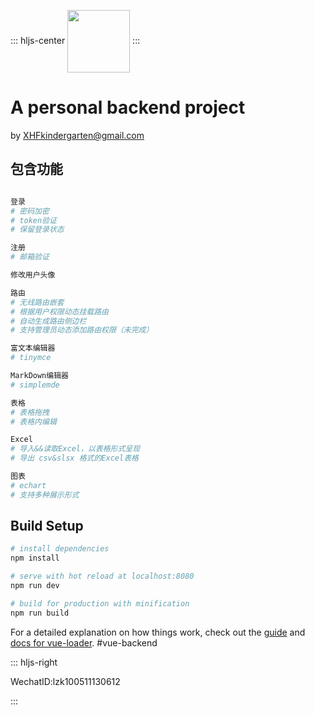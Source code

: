 

::: hljs-center
<img src="http://35.241.100.176:3000/upload/context/1556968902289.png" width="100" align="center" />
:::
# A personal backend project 
by XHFkindergarten@gmail.com



## 包含功能
``` bash

登录
# 密码加密
# token验证
# 保留登录状态

注册
# 邮箱验证

修改用户头像

路由
# 无线路由嵌套
# 根据用户权限动态挂载路由
# 自动生成路由侧边栏
# 支持管理员动态添加路由权限（未完成）

富文本编辑器
# tinymce

MarkDown编辑器
# simplemde

表格
# 表格拖拽
# 表格内编辑

Excel
# 导入&&读取Excel，以表格形式呈现
# 导出 csv&slsx 格式的Excel表格

图表
# echart
# 支持多种展示形式

```


## Build Setup

``` bash
# install dependencies
npm install

# serve with hot reload at localhost:8080
npm run dev

# build for production with minification
npm run build
```

For a detailed explanation on how things work, check out the [guide](http://vuejs-templates.github.io/webpack/) and [docs for vue-loader](http://vuejs.github.io/vue-loader).
#vue-backend

::: hljs-right

WechatID:lzk100511130612

:::
